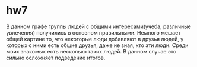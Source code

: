 # hw7
В данном графе группы людей с общими интересами(учеба, различные увлечения) получились в основном правильными. Немного мешает общей картине то, что некоторые люди добавляют в друзья людей, у которых с ними есть общие друзья, даже не зная, кто эти люди. Среди моих знакомых есть несколько таких людей. В данном случае это сильно осложняет подведение итогов.
